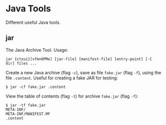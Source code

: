 # Java Tools

Different useful Java tools.

## jar

The Java Archive Tool. Usage:

    jar {ctxui}[vfmn0PMe] [jar-file] [manifest-file] [entry-point] [-C dir] files ...

Create a new Java archive (flag `-c`), save as file `fake.jar` (flag `-f`),
using the file `.content`. Useful for creating a fake JAR for testing:

    $ jar -cf fake.jar .content

View the table of contents (flag `-t`) for archive `fake.jar` (flag `-f`):

    $ jar -tf fake.jar
    META-INF/
    META-INF/MANIFEST.MF
    .content
